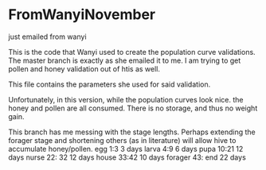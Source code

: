 FromWanyiNovember
=================

just emailed from wanyi


This is the code that Wanyi used to create the population curve validations.  
The master branch is exactly as she emailed it to me.  I am trying to get pollen and honey validation
out of htis as well.

This file contains the parameters she used for said validation.

Unfortunately, in this version, while the population curves look nice. the honey and pollen are all consumed.
There is no storage, and thus no weight gain.

This branch has me messing with the stage lengths. Perhaps extending the forager stage and shortening others (as in literature)
will allow hive to accumulate honey/pollen.
egg 1:3 3 days
larva 4:9 6 days
pupa 10:21 12 days
nurse 22: 32 12 days
house 33:42 10 days
forager 43: end 22 days


